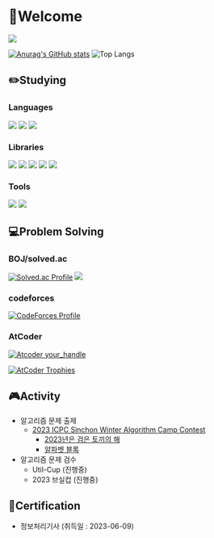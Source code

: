 # 👋Welcome
<a href="https://hits.seeyoufarm.com"><img src="https://hits.seeyoufarm.com/api/count/incr/badge.svg?url=https%3A%2F%2Fgithub.com%2FStarbow-Break%2F&count_bg=%23D39DFF&title_bg=%23555555&icon=micro-dot-blog.svg&icon_color=%23E7E7E7&title=hits&edge_flat=false"/></a>

[![Anurag's GitHub stats](https://github-readme-stats.vercel.app/api?username=Starbow-Break&show_icons=true&theme=nightowl)](https://github.com/anuraghazra/github-readme-stats)
![Top Langs](https://github-readme-stats.vercel.app/api/top-langs/?username=Starbow-Break&theme=onedark&hide=Filebench)

## ✏️Studying ##
### Languages ###
<img src="https://img.shields.io/badge/C++-00599C?style=flat-square&logo=cplusplus&logoColor=white"/> <img src="https://img.shields.io/badge/Kotlin-7F52FF?style=flat-square&logo=kotlin&logoColor=white"/>
<img src="https://img.shields.io/badge/Python-3776AB?style=flat-square&logo=Python&logoColor=white"/> 
### Libraries ###
<img src="https://img.shields.io/badge/Jetpack Compose-4285F4?style=flat-square&logo=jetpackcompose&logoColor=white"/> <img src="https://img.shields.io/badge/Kotlin Coroutines-7F52FF?style=flat-square&logo=kotlin&logoColor=white"/> <img src="https://img.shields.io/badge/Retrofit-3DDC84?style=flat-square&logo=Square&logoColor=white"/> <img src="https://img.shields.io/badge/Glide-24A47F?style=flat-square&logo=&logoColor=white"/> <img src="https://img.shields.io/badge/SQLite-003B57?style=flat-square&logo=SQLite&logoColor=white"/>
### Tools ###
<img src="https://img.shields.io/badge/Android Studio-3DDC84?style=flat-square&logo=androidstudio&logoColor=white"/> <img src="https://img.shields.io/badge/Visual Studio Code-007ACC?style=flat-square&logo=visualstudiocode&logoColor=white"/>

## 💻Problem Solving ##
### BOJ/solved.ac ###
[![Solved.ac Profile](http://mazassumnida.wtf/api/v2/generate_badge?boj=starbow)](https://solved.ac/starbow/) <img src="http://mazandi.herokuapp.com/api?handle=starbow&theme=warm"/>
### codeforces ###
[![CodeForces Profile](https://cf.leed.at?id=Starbow_Break)](https://codeforces.com/profile/Starbow_Break)
### AtCoder ###
[![Atcoder your_handle](https://atcoder.junah.dev/v1/generate_badge?name=Starbow_Break)](https://atcoder.jp/users/Starbow_Break)

[![AtCoder Trophies](https://atcoder-trophies.vercel.app/api/v1/atcoder?username=Starbow_Break&theme=algolia)](https://github.com/KATO-Hiro/AtCoderTrophies)

## 🎮Activity ##
- 알고리즘 문제 출제
  - [2023 ICPC Sinchon Winter Algorithm Camp Contest](https://www.acmicpc.net/category/801)
    - [2023년은 검은 토끼의 해](https://www.acmicpc.net/problem/27494)
    - [알파벳 블록](https://www.acmicpc.net/problem/27497)
- 알고리즘 문제 검수
  - Util-Cup (진행중)
  - 2023 브실컵 (진행중)

## 📜Certification ##
- 정보처리기사 (취득일 : 2023-06-09)
